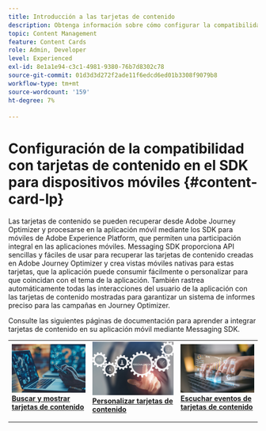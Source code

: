 ```yaml
---
title: Introducción a las tarjetas de contenido
description: Obtenga información sobre cómo configurar la compatibilidad con tarjetas de contenido en Web SDK
topic: Content Management
feature: Content Cards
role: Admin, Developer
level: Experienced
exl-id: 8e1a1e94-c3c1-4981-9380-76b7d8302c78
source-git-commit: 01d3d3d272f2ade11f6edcd6ed01b3308f9079b8
workflow-type: tm+mt
source-wordcount: '159'
ht-degree: 7%

---
```


# Configuración de la compatibilidad con tarjetas de contenido en el SDK para dispositivos móviles {#content-card-lp}

Las tarjetas de contenido se pueden recuperar desde Adobe Journey Optimizer y procesarse en la aplicación móvil mediante los SDK para móviles de Adobe Experience Platform, que permiten una participación integral en las aplicaciones móviles. Messaging SDK proporciona API sencillas y fáciles de usar para recuperar las tarjetas de contenido creadas en Adobe Journey Optimizer y crea vistas móviles nativas para estas tarjetas, que la aplicación puede consumir fácilmente o personalizar para que coincidan con el tema de la aplicación. También rastrea automáticamente todas las interacciones del usuario de la aplicación con las tarjetas de contenido mostradas para garantizar un sistema de informes preciso para las campañas en Journey Optimizer.

Consulte las siguientes páginas de documentación para aprender a integrar tarjetas de contenido en su aplicación móvil mediante Messaging SDK.


<table style="table-layout:fixed"><tr style="border: 0;">
<td>
<a href="https://developer.adobe.com/client-sdks/edge/adobe-journey-optimizer/content-card-ui/iOS/tutorial/displaying-content-cards/">
<img alt="Buscar" src="assets/do-not-localize/fetch.jpeg">
</a>
<div><a href="https://developer.adobe.com/client-sdks/edge/adobe-journey-optimizer/content-card-ui/iOS/tutorial/displaying-content-cards/"><strong>Buscar y mostrar tarjetas de contenido</strong>
</div>
<p>
</td>
<td>
<a href="https://developer.adobe.com/client-sdks/edge/adobe-journey-optimizer/content-card-ui/iOS/tutorial/customizing-content-card-templates/">
<img alt="Personalizar" src="assets/do-not-localize/customize.jpeg">
</a>
<div>
<a href="https://developer.adobe.com/client-sdks/edge/adobe-journey-optimizer/content-card-ui/iOS/tutorial/customizing-content-card-templates/"><strong>Personalizar tarjetas de contenido</strong></a>
</div>
<p></td>
<td>
<a href="https://developer.adobe.com/client-sdks/edge/adobe-journey-optimizer/content-card-ui/iOS/tutorial/listening-content-card-events/">
<img alt="Escuchar" src="assets/do-not-localize/listen.jpeg">
</a>
<div>
<a href="https://developer.adobe.com/client-sdks/edge/adobe-journey-optimizer/content-card-ui/iOS/tutorial/listening-content-card-events/"><strong>Escuchar eventos de tarjetas de contenido</strong></a>
</div>
<p>
</td>
</tr></table>
